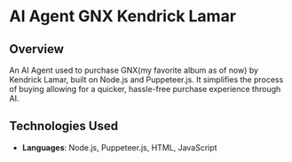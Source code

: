 # AI Agent GNX Kendrick Lamar

## Overview
An AI Agent used to purchase GNX(my favorite album as of now) by Kendrick Lamar, built on Node.js and Puppeteer.js. It simplifies the process of buying allowing for a quicker, hassle-free purchase experience through AI.

## Technologies Used
- **Languages**: Node.js, Puppeteer.js, HTML, JavaScript 

